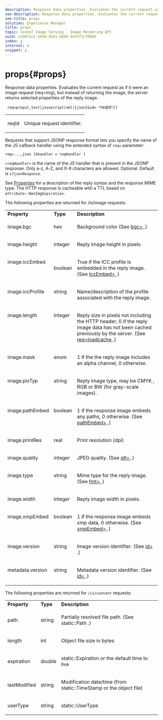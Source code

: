 ```yaml
---
description: Response data properties. Evaluates the current request as if it were an image request (req=img), but instead of returning the image, the server returns selected properties of the reply image.
seo-description: Response data properties. Evaluates the current request as if it were an image request (req=img), but instead of returning the image, the server returns selected properties of the reply image.
seo-title: props
solution: Experience Manager
title: props
topic: Scene7 Image Serving - Image Rendering API
uuid: ca367ac1-2646-45b1-bbd4-dafef1c709dd
index: y
internal: n
snippet: y
---
```


# props{#props}

Response data properties. Evaluates the current request as if it were an image request (req=img), but instead of returning the image, the server returns selected properties of the reply image.

 ` req=props[,text|javascript|xml|{json[&id= *`reqId`*}]`

<table id="simpletable_A9FCC880171B4A9DBAE28413AFDF75F7"> 
 <tr class="strow"> 
  <td class="stentry"> <p> <span class="codeph"> <span class="varname"> reqId </span> </span> </p> </td> 
  <td class="stentry"> <p>Unique request identifier. </p> </td> 
 </tr> 
</table>

Requests that support JSONP response format lets you specify the name of the JS callback handler using the extended syntax of `req=` parameter:

`req=...,json [&handler = reqHandler ]`

`<reqHandler>` is the name of the JS handler that is present in the JSONP response. Only a-z, A-Z, and 0-9 characters are allowed. Optional. Default is `s7jsonResponse`.

See [Properties](../../../../../../is_api/http_ref/image-serving-api-ref/c-http-protocol-reference/c-response-data/c-properties/c-properties.md#concept-49c609fd6de942cab422ee412353c9d9) for a description of the reply syntax and the response MIME type. The HTTP response is cacheable with a TTL based on `attribute::NonImgExpiration`.

The following properties are returned for /is/image requests: 

<table id="table_9665612ED7D24C07AAF75D953C0FEB36"> 
 <tbody> 
  <tr> 
   <td> <b> Property</b> </td> 
   <td> <b> Type</b> </td> 
   <td> <b> Description</b> </td> 
  </tr> 
  <tr valign="top"> 
   <td> <p> <span class="codeph"> image.bgc </span> </p> </td> 
   <td> <p> hex </p> </td> 
   <td> <p> Background color (See <span class="codeph"> <a href="../../../../../../is_api/http_ref/image-serving-api-ref/c-http-protocol-reference/c-command-reference/r-bgc.md#reference-53376175f617446fbe5c69120f834b88" type="reference" format="dita" scope="local"> bgc= </a> </span>.) </p> </td> 
  </tr> 
  <tr valign="top"> 
   <td valign="top"> <p> <span class="codeph"> image.height </span> </p> </td> 
   <td> <p> integer </p> </td> 
   <td> <p> Reply image height in pixels </p> </td> 
  </tr> 
  <tr> 
   <td valign="top"> <p> <span class="codeph"> image.iccEmbed </span> </p> </td> 
   <td> <p> boolean </p> </td> 
   <td> <p> True if the ICC profile is embedded in the reply image. (See <span class="codeph"> <a href="../../../../../../is_api/http_ref/image-serving-api-ref/c-http-protocol-reference/c-command-reference/r-iccembed.md#reference-e3b774fb322046a2a6dde3a7bab5583e" type="reference" format="dita" scope="local"> IccEmbed= </a> </span>.) </p> </td> 
  </tr> 
  <tr valign="top"> 
   <td> <p> <span class="codeph"> image.iccProfile </span> </p> </td> 
   <td> <p> string </p> </td> 
   <td> <p> Name/description of the profile associated with the reply image. </p> </td> 
  </tr> 
  <tr valign="top"> 
   <td> <p> <span class="codeph"> image.length </span> </p> </td> 
   <td> <p> integer </p> </td> 
   <td> <p> Reply size in pixels not including the HTTP header; 0 if the reply image data has not been cached previously by the server. (See <span class="codeph"> <a href="../../../../../../is_api/http_ref/image-serving-api-ref/c-http-protocol-reference/c-command-reference/r-req/r-req.md#reference-907cdb4a97034db7ad94695f25552e76" type="reference" format="dita" scope="local"> req=loadcache </a> </span>.) </p> </td> 
  </tr> 
  <tr valign="top"> 
   <td> <p> <span class="codeph"> image.mask </span> </p> </td> 
   <td> <p> enum </p> </td> 
   <td> <p> 1 if the the reply image includes an alpha channel, 0 otherwise. </p> </td> 
  </tr> 
  <tr valign="top"> 
   <td> <p> <span class="codeph"> image.pixTyp </span> </p> </td> 
   <td> <p> string </p> </td> 
   <td> <p> Reply image type, may be <span class="codeph"> CMYK </span>, <span class="codeph"> RGB </span> or <span class="codeph"> BW </span> (for gray-scale images). </p> </td> 
  </tr> 
  <tr valign="top"> 
   <td> <p> <span class="codeph"> image.pathEmbed </span> </p> </td> 
   <td> <p> boolean </p> </td> 
   <td> <p> 1 if the response image embeds any paths, 0 otherwise. (See <span class="codeph"> <a href="../../../../../../is_api/http_ref/image-serving-api-ref/c-http-protocol-reference/c-command-reference/r-pathembed.md#reference-9ccf0771d6634cf68c1c9c33cd428301" type="reference" format="dita" scope="local"> pathEmbed= </a> </span>.) </p> </td> 
  </tr> 
  <tr valign="top"> 
   <td> <p> <span class="codeph"> image.printRes </span> </p> </td> 
   <td> <p> real </p> </td> 
   <td> <p> Print resolution (dpi) </p> </td> 
  </tr> 
  <tr valign="top"> 
   <td> <p> <span class="codeph"> image.quality </span> </p> </td> 
   <td> <p> integer </p> </td> 
   <td> <p> JPEG quality. (See <span class="codeph"> <a href="../../../../../../is_api/http_ref/image-serving-api-ref/c-http-protocol-reference/c-command-reference/r-is-http-qlt.md#reference-f69ed0758c784b0385d979820546d352" type="reference" format="dita" scope="local"> qlt= </a> </span>.) </p> </td> 
  </tr> 
  <tr valign="top"> 
   <td> <p> <span class="codeph"> image.type </span> </p> </td> 
   <td> <p> string </p> </td> 
   <td> <p> Mime type for the reply image. (See <span class="codeph"> <a href="../../../../../../is_api/http_ref/image-serving-api-ref/c-http-protocol-reference/c-command-reference/r-is-http-fmt.md#reference-cdf10043423b45ba9fe15157fb3ae37a" type="reference" format="dita" scope="local"> fmt= </a> </span>.) </p> </td> 
  </tr> 
  <tr valign="top"> 
   <td> <p> <span class="codeph"> image.width </span> </p> </td> 
   <td> <p> integer </p> </td> 
   <td> <p> Reply image width in pixels. </p> </td> 
  </tr> 
  <tr valign="top"> 
   <td> <p> <span class="codeph"> image.xmpEmbed </span> </p> </td> 
   <td> <p> boolean </p> </td> 
   <td> <p> 1 if the response image embeds xmp data, 0 otherwise. (See <span class="codeph"> <a href="../../../../../../is_api/http_ref/image-serving-api-ref/c-http-protocol-reference/c-command-reference/r-xmpembed.md#reference-46ecf40a40a0442fa62de3a85dcb03e8" type="reference" format="dita" scope="local"> xmpEmbed= </a> </span>.) </p> </td> 
  </tr> 
  <tr valign="top"> 
   <td> <p> <span class="codeph"> image.version </span> </p> </td> 
   <td> <p> string </p> </td> 
   <td> <p> Image version identifier. (See <span class="codeph"> <a href="../../../../../../is_api/http_ref/image-serving-api-ref/c-http-protocol-reference/c-command-reference/r-id.md#reference-60661184deb3420998779724244fcfa0" type="reference" format="dita" scope="local"> id= </a> </span>.) </p> </td> 
  </tr> 
  <tr valign="top"> 
   <td> <p> <span class="codeph"> metadata.version </span> </p> </td> 
   <td> <p> string </p> </td> 
   <td> <p> Metadata version identifier. (See <span class="codeph"> <a href="../../../../../../is_api/http_ref/image-serving-api-ref/c-http-protocol-reference/c-command-reference/r-id.md#reference-60661184deb3420998779724244fcfa0" type="reference" format="dita" scope="local"> id= </a> </span>.) </p> </td> 
  </tr> 
 </tbody> 
</table>

The following properties are returned for `/is/content` requests: 

<table id="table_B66360C475CE495D9701AB526E758873"> 
 <tbody> 
  <tr> 
   <td> <b> Property</b> </td> 
   <td> <b> Type</b> </td> 
   <td> <b> Description</b> </td> 
  </tr> 
  <tr> 
   <td> <p> <span class="codeph"> path </span> </p> </td> 
   <td> <p> string </p> </td> 
   <td> <p>Partially resolved file path. (See <span class="codeph"> static::Path </span>.) </p> </td> 
  </tr> 
  <tr> 
   <td> <p> <span class="codeph"> length </span> </p> </td> 
   <td> <p> int </p> </td> 
   <td> <p> Object file size in bytes </p> </td> 
  </tr> 
  <tr> 
   <td> <p> <span class="codeph"> expiration </span> </p> </td> 
   <td> <p> double </p> </td> 
   <td> <p> <span class="codeph"> static::Expiration </span> or the default time to live </p> </td> 
  </tr> 
  <tr> 
   <td> <p> <span class="codeph"> lastModified </span> </p> </td> 
   <td> <p> string </p> </td> 
   <td> <p> Modification date/time (from <span class="codeph"> static::TimeStamp </span> or the object file) </p> </td> 
  </tr> 
  <tr> 
   <td> <p> <span class="codeph"> userType </span> </p> </td> 
   <td> <p> string </p> </td> 
   <td> <p> <span class="codeph"> static::UserType </span> </p> </td> 
  </tr> 
 </tbody> 
</table>

